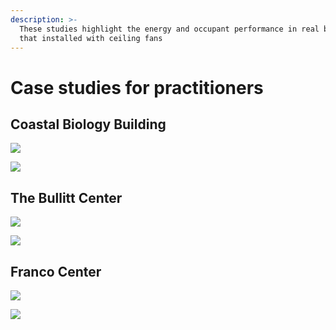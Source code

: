 ```yaml
---
description: >-
  These studies highlight the energy and occupant performance in real buildings
  that installed with ceiling fans
---
```


# Case studies for practitioners

## Coastal Biology Building

![](<../.gitbook/assets/0 (25).png>)



![](<../.gitbook/assets/1 (6).png>)



## The Bullitt Center

![](<../.gitbook/assets/2 (11).png>)



![](<../.gitbook/assets/3 (13).png>)



## Franco Center

![](<../.gitbook/assets/4 (12).png>)



![](<../.gitbook/assets/5 (8).png>)
